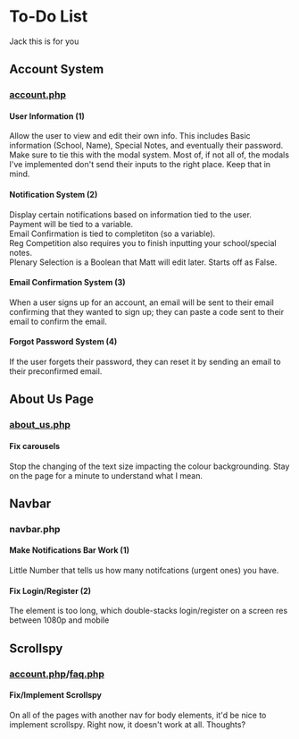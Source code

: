 <h1>To-Do List</h1>
Jack this is for you
<h2>Account System</h2>
<h3><a href = "http://world.ac/test/account.php">account.php</a></h3> 
<h4>User Information (1)</h4>
Allow the user to view and edit their own info. This includes Basic information (School, Name), Special Notes, and eventually their password.
</br>
Make sure to tie this with the modal system. Most of, if not all of, the modals I've implemented don't send their inputs to the right place. Keep that in mind.
<h4>Notification System (2)</h4>
Display certain notifications based on information tied to the user.
</br>
Payment will be tied to a variable.
</br>
Email Confirmation is tied to completiton (so a variable).
</br>
Reg Competition also requires you to finish inputting your school/special notes.
</br>
Plenary Selection is a Boolean that Matt will edit later. Starts off as False.

<h4>Email Confirmation System (3)</h4>
When a user signs up for an account, an email will be sent to their email confirming that they wanted to sign up; they can paste a code sent to their email to confirm the email.

<h4>Forgot Password System (4)</h4>
If the user forgets their password, they can reset it by sending an email to their preconfirmed email.

</p>

<h2>About Us Page</h2>
<h3><a href = "http://world.ac/test/about_us.php">about_us.php</a></h3> 
<h4>Fix carousels</h4>
Stop the changing of the text size impacting the colour backgrounding. Stay on the page for a minute to understand what I mean.

<h2>Navbar</h2>
<h3>navbar.php</h3> 
<h4>Make Notifications Bar Work (1)</h4>
Little Number that tells us how many notifcations (urgent ones) you have.

<h4>Fix Login/Register (2)</h4>
The element is too long, which double-stacks login/register on a screen res between 1080p and mobile

<h2>Scrollspy</h2>
<h3><a href = "http://world.ac/test/account.php">account.php</a>/<a href = "http://world.ac/faq.php">faq.php</a></h3> 
<h4>Fix/Implement Scrollspy</h4>
On all of the pages with another nav for body elements, it'd be nice to implement scrollspy. Right now, it doesn't work at all. Thoughts?
